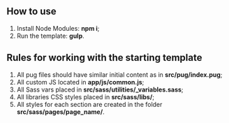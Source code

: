 <h2>How to use</h2>

<ol>
	<li>Install Node Modules: <strong>npm i</strong>;</li>
	<li>Run the template: <strong>gulp</strong>.</li>
</ol>


<h2>Rules for working with the starting template</h2>

<ol>
	<li>All pug files should have similar initial content as in <strong>src/pug/index.pug</strong>;</li>
	<li>All custom JS located in <strong>app/js/common.js</strong>;</li>
	<li>All Sass vars placed in <strong>src/sass/utilities/_variables.sass</strong>;</li>
	<li>All libraries CSS styles placed in <strong>src/sass/libs/</strong>;</li>
	<li>All styles for each section are created in the folder <strong>src/sass/pages/page_name/</strong>.</li>
</ol>
